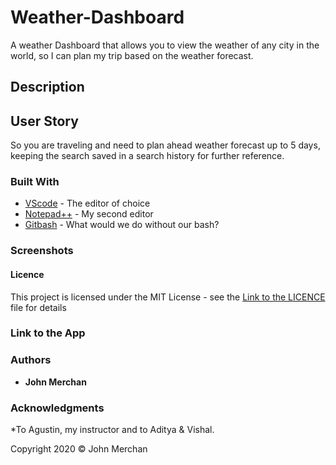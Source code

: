 # Weather-Dashboard
A weather Dashboard that allows you to view the weather of any city in the world, so I can plan my trip based on the weather forecast.

## Description


## User Story
So you are traveling and need to plan ahead weather forecast up to 5 days, keeping the search saved in a search history for further reference.


### Built With

* [VScode](https://code.visualstudio.com/) - The editor of choice
* [Notepad++](https://notepad-plus-plus.org/) - My second editor
* [Gitbash](https://gitforwindows.org/) - What would we do without our bash?

### Screenshots


#### Licence
This project is licensed under the MIT License - see the <a href="/LICENCE.md">Link to the LICENCE</a> file for details

### Link to the App


### Authors

* **John Merchan** 

### Acknowledgments

*To Agustin, my instructor and to Aditya & Vishal.


Copyright 2020 &copy; John Merchan
